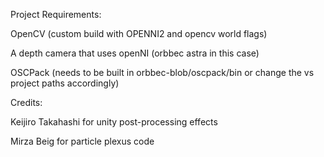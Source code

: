 Project Requirements:

OpenCV (custom build with OPENNI2 and opencv world flags)

A depth camera that uses openNI (orbbec astra in this case)

OSCPack (needs to be built in orbbec-blob/oscpack/bin or change the vs project paths accordingly)

Credits:

Keijiro Takahashi for unity post-processing effects

Mirza Beig for particle plexus code